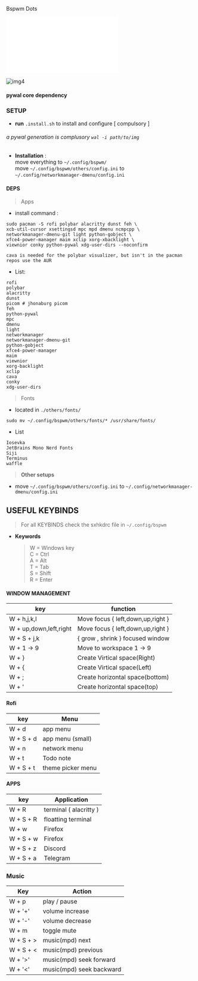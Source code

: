 Bspwm Dots

![img](./.images/conky.img)

![img4](./.images/img4.png)

####  pywal core dependency

### SETUP

- **run**
` .install.sh ` to install and configure [ compulsory ]
###### a pywal generation is complusory `wal -i path/to/img`

- **Installation** :
  \
  move everything to `~/.config/bspwm/`\
  move `~/.config/bspwm/others/config.ini` to\
  `~/.config/networkmanager-dmenu/config.ini`

#### DEPS

> Apps

- install command :

```shell
sudo pacman -S rofi polybar alacritty dunst feh \
xcb-util-cursor xsettingsd mpc mpd dmenu ncmpcpp \
networkmanager-dmenu-git light python-gobject \
xfce4-power-manager maim xclip xorg-xbacklight \
viewnior conky python-pywal xdg-user-dirs --noconfirm
```

```shell
cava is needed for the polybar visualizer, but isn't in the pacman repos use the AUR
```

- List:

```shell
rofi
polybar
alacritty
dunst
picom # jhonaburg picom
feh
python-pywal
mpc
dmenu
light
networkmanager
networkmanager-dmenu-git
python-gobject
xfce4-power-manager
maim
viewnior
xorg-backlight
xclip
cava
conky
xdg-user-dirs
```

> Fonts

- located in `./others/fonts/`

```shell
sudo mv ~/.config/bspwm/others/fonts/* /usr/share/fonts/
```

- List

```shell
Iosevka
JetBrains Mono Nerd Fonts
Siji
Terminus
waffle
```

> **Other setups**

- move `~/.config/bspwm/others/config.ini` to
  `~/.config/networkmanager-dmenu/config.ini`

## USEFUL KEYBINDS

> For all KEYBINDS check the sxhkdrc file in `~/.config/bspwm`

- **Keywords**
  > W = Windows key\
  > C = Ctrl\
  > A = Alt\
  > T = Tab\
  > S = Shift\
  > R = Enter

#### WINDOW MANAGEMENT

| key                    | function                          |
| ---------------------- | --------------------------------- |
| W + h,j,k,l            | Move focus { left,down,up,right } |
| W + up,down,left,right | Move focus { left,down,up,right } |
| W + S + j,k            | { grow , shrink } focused window  |
| W + 1 -> 9             | Move to workspace 1 -> 9          |
| W + }                  | Create Virtical space(Right)      |
| W + {                  | Create Virtical space(Left)       |
| W + ;                  | Create horizontal space(bottom)   |
| W + '                  | Create horizontal space(top)      |

#### Rofi

| key       | Menu              |
| --------- | ----------------- |
| W + d     | app menu          |
| W + S + d | app menu (small)  |
| W + n     | network menu      |
| W + t     | Todo note         |
| W + S + t | theme picker menu |

#### APPS

| key       | Application            |
| --------- | ---------------------- |
| W + R     | terminal ( alacritty ) |
| W + S + R | floatting terminal     |
| W + w     | Firefox                |
| W + S + w | Firefox                |
| W + S + z | Discord                |
| W + S + a | Telegram               |

### Music

| Key       | Action                   |
| --------- | ------------------------ |
| W + p     | play / pause             |
| W + '+'   | volume increase          |
| W + '-'   | volume decrease          |
| W + m     | toggle mute              |
| W + S + > | music(mpd) next          |
| W + S + < | music(mpd) previous      |
| W + '>'   | music(mpd) seek forward  |
| W + '<'   | music(mpd) seek backward |
